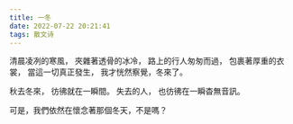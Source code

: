 ```yaml
---
title: 一冬
date: 2022-07-22 20:21:41
tags: 散文诗
---
```


清晨凌冽的寒風，
夾雜著透骨的冰冷，
路上的行人匆匆而過，
包裹著厚重的衣裳，
當這一切真正發生，
我才恍然察覺，冬來了。

秋去冬來，
彷彿就在一瞬間。
失去的人，
也彷彿在一瞬杳無音訊。

可是，我們依然在懷念著那個冬天，不是嗎？
